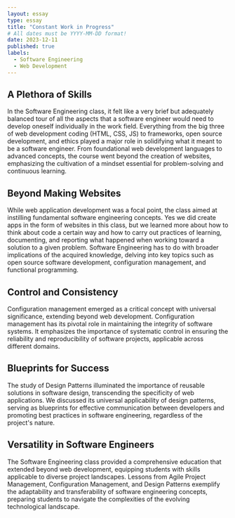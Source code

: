 ```yaml
---
layout: essay
type: essay
title: "Constant Work in Progress"
# All dates must be YYYY-MM-DD format!
date: 2023-12-11
published: true
labels:
  - Software Engineering
  - Web Development
---
```


## A Plethora of Skills
In the Software Engineering class, it felt like a very brief but adequately balanced tour of all the aspects that a software engineer would need to develop oneself individually in the work field.  Everything from the big three of web development coding (HTML, CSS, JS) to frameworks, open source development, and ethics played a major role in solidifying what it meant to be a software engineer.  From foundational web development languages to advanced concepts, the course went beyond the creation of websites, emphasizing the cultivation of a mindset essential for problem-solving and continuous learning.


## Beyond Making Websites
 While web application development was a focal point, the class aimed at instilling fundamental software engineering concepts. Yes we did create apps in the form of websites in this class, but we learned more about how to think about code a certain way and how to carry out practices of learning, documenting, and reporting what happened when working toward a solution to a given problem. Software Engineering has to do with broader implications of the acquired knowledge, delving into key topics such as open source software development, configuration management, and functional programming.

## Control and Consistency
Configuration management emerged as a critical concept with universal significance, extending beyond web development. Configuration management has its pivotal role in maintaining the integrity of software systems. It emphasizes the importance of systematic control in ensuring the reliability and reproducibility of software projects, applicable across different domains.

## Blueprints for Success
The study of Design Patterns illuminated the importance of reusable solutions in software design, transcending the specificity of web applications. We discussed its universal applicability of design patterns, serving as blueprints for effective communication between developers and promoting best practices in software engineering, regardless of the project's nature.

## Versatility in Software Engineers
The Software Engineering class provided a comprehensive education that extended beyond web development, equipping students with skills applicable to diverse project landscapes. Lessons from Agile Project Management, Configuration Management, and Design Patterns exemplify the adaptability and transferability of software engineering concepts, preparing students to navigate the complexities of the evolving technological landscape.
